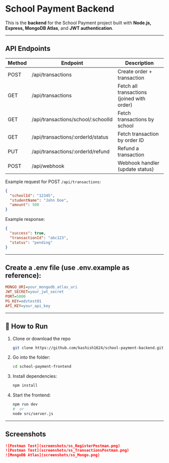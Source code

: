 # School Payment Backend

This is the **backend** for the School Payment project built with **Node.js, Express, MongoDB Atlas**, and **JWT authentication**.

---

## API Endpoints

  
  | Method | Endpoint | Description |
  |--------|---------|-------------|
  | POST   | /api/transactions | Create order + transaction |
  | GET    | /api/transactions | Fetch all transactions (joined with order) |
  | GET    | /api/transactions/school/:schoolId | Fetch transactions by school |
  | GET    | /api/transactions/:orderId/status | Fetch transaction by order ID |
  | PUT    | /api/transactions/:orderId/refund | Refund a transaction |
  | POST   | /api/webhook | Webhook handler (update status) |

Example request for POST `/api/transactions`:

```json
{
  "schoolId": "12345",
  "studentName": "John Doe",
  "amount": 500
}
```

Example response:
```json
{
  "success": true,
  "transactionId": "abc123",
  "status": "pending"
}
```
---

## Create a .env file (use .env.example as reference):
  ```ini
  MONGO_URI=your_mongodb_atlas_uri
  JWT_SECRET=your_jwt_secret
  PORT=5000
  PG_KEY=edvtest01
  API_KEY=your_api_key
  ```
---

## 🚀 How to Run

1. Clone or download the repo
   ```bash
   git clone https://github.com/kashish1624/school-payment-backend.git

2. Go into the folder:
    ```bash
   cd school-payment-frontend

2. Install dependencies:
   ```bash
   npm install

3. Start the frontend:
   ```bash
   npm run dev
   #  or
   node src/server.js

---

## Screenshots
  ```markdown
  ![Postman Test](screenshots/ss_RegisterPostman.png)
  ![Postman Test](screenshots/ss_TransactionsPostman.png)
  ![MongoDB Atlas](screenshots/ss_Mongo.png)






